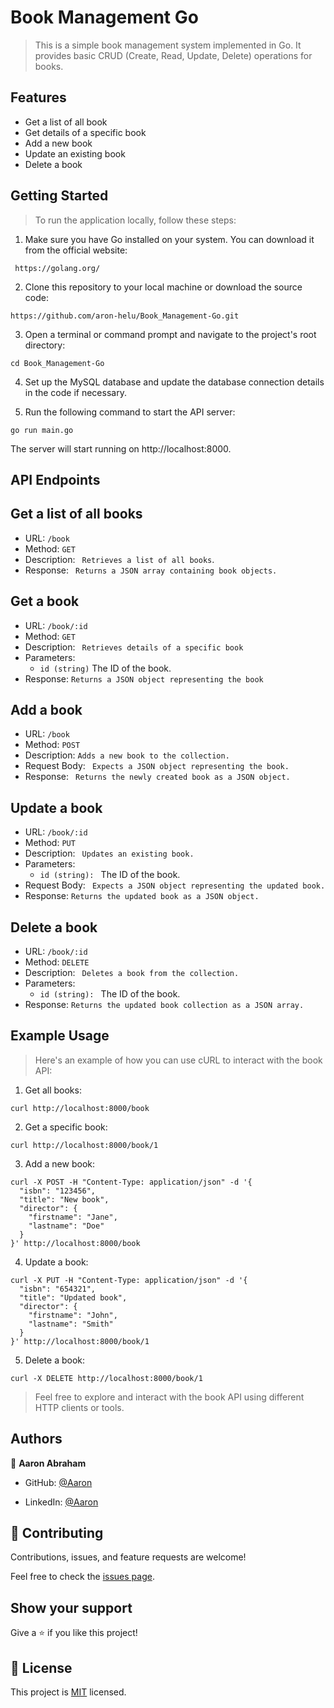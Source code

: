 # Book Management Go

> This is a simple book management system implemented in Go. It provides basic CRUD (Create, Read, Update, Delete) operations for books.

## Features

- Get a list of all book
- Get details of a specific book
- Add a new book
- Update an existing book
- Delete a book

## Getting Started

> To run the application locally, follow these steps:

1. Make sure you have Go installed on your system. You can download it from the official website:
```shell
 https://golang.org/
```

2. Clone this repository to your local machine or download the source code:
```shel
https://github.com/aron-helu/Book_Management-Go.git
```

3. Open a terminal or command prompt and navigate to the project's root directory:
```shell
cd Book_Management-Go
```


4. Set up the MySQL database and update the database connection details in the code if necessary.

5. Run the following command to start the API server:
```shell
go run main.go
```
The server will start running on http://localhost:8000.

## API Endpoints
## Get a list of all books
- URL: ``` /book ```
- Method:  ``` GET ```
- Description: ``` Retrieves a list of all books```.
- Response: ``` Returns a JSON array containing book objects.```

## Get a book

- URL: ```/book/:id ```
- Method: ``` GET ```
- Description: ``` Retrieves details of a specific book```
- Parameters:
  - ``` id (string) ``` The ID of the book.
- Response: ```Returns a JSON object representing the book```

## Add a book
- URL: ```/book```
- Method: ``` POST ```
- Description: ``` Adds a new book to the collection. ```
- Request Body: ``` Expects a JSON object representing the book.```
- Response: ``` Returns the newly created book as a JSON object.```

## Update a book
- URL: ```/book/:id```
- Method: ``` PUT ```
- Description: ``` Updates an existing book.```
- Parameters:
  - ```id (string): ``` The ID of the book.
- Request Body: ``` Expects a JSON object representing the updated book.```
- Response: ``` Returns the updated book as a JSON object. ``` 

## Delete a book
- URL: ``` /book/:id ```
- Method: ``` DELETE ```
- Description: ``` Deletes a book from the collection.```
- Parameters:
  - ```id (string): ``` The ID of the book.
- Response: ```Returns the updated book collection as a JSON array.```

## Example Usage
> Here's an example of how you can use cURL to interact with the book API:

1. Get all books:

```shell
curl http://localhost:8000/book
```
2. Get a specific book:

```shell
curl http://localhost:8000/book/1
```
3. Add a new book:

```shell
curl -X POST -H "Content-Type: application/json" -d '{
  "isbn": "123456",
  "title": "New book",
  "director": {
    "firstname": "Jane",
    "lastname": "Doe"
  }
}' http://localhost:8000/book
```

4. Update a book:

```shell
curl -X PUT -H "Content-Type: application/json" -d '{
  "isbn": "654321",
  "title": "Updated book",
  "director": {
    "firstname": "John",
    "lastname": "Smith"
  }
}' http://localhost:8000/book/1
```

5. Delete a book:

```shell
curl -X DELETE http://localhost:8000/book/1
```
> Feel free to explore and interact with the book API using different HTTP clients or tools.

## Authors

👤 **Aaron Abraham**

- GitHub: [@Aaron](https://github.com/aron-helu)

- LinkedIn: [@Aaron](https://www.linkedin.com/in/aron-abraham-90a4321b0/)


## 🤝 Contributing

Contributions, issues, and feature requests are welcome!

Feel free to check the [issues page](../../issues/).



## Show your support

Give a ⭐️ if you like this project!


## 📝 License

This project is [MIT](./LICENSE) licensed.
